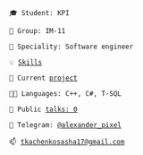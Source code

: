 <code>🎓 Student: KPI</code>

<code>🎪 Group: IM-11</code>

<code>👷 Speciality: Software engineer</code>

<code>💡 [Skills](SKILLS.md)</code>

<code>🧻 Current [project](PROJECT.md)</code><br>

<code>🧑‍💻 Languages: C++, C#, T-SQL</code>

<code>📢 Public [talks: 0](TALKS.md)</code>

<code>💬 Telegram: [@alexander_pixel](https://t.me/alexander_pixel)</code>

<code>📫 [tkachenkosasha17@gmail.com](mailto:tkachenkosasha17@gmail.com)</code>
